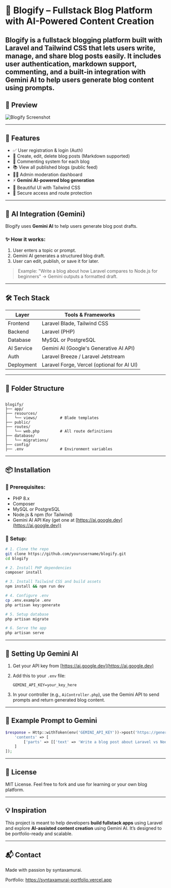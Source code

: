# 📝 Blogify – Fullstack Blog Platform with AI-Powered Content Creation

**Blogify** is a fullstack blogging platform built with **Laravel** and **Tailwind CSS** that lets users **write, manage, and share blog posts** easily. It includes **user authentication**, **markdown support**, **commenting**, and a built-in integration with **Gemini AI** to help users generate blog content using prompts.
---

## 📸 Preview

![Blogify Screenshot](./screenshot.png)

---

## 🚀 Features

- ✅ User registration & login (Auth)
- 📝 Create, edit, delete blog posts (Markdown supported)
- 💬 Commenting system for each blog
- 📚 View all published blogs (public feed)
- 👨‍💻 Admin moderation dashboard
- ⚡️ **Gemini AI-powered blog generation**
- 🎨 Beautiful UI with Tailwind CSS
- 🔐 Secure access and route protection

---

## 🧠 AI Integration (Gemini)

Blogify uses **Gemini AI** to help users generate blog post drafts.

### ✨ How it works:
1. User enters a topic or prompt.
2. Gemini AI generates a structured blog draft.
3. User can edit, publish, or save it for later.

> Example: "Write a blog about how Laravel compares to Node.js for beginners" → Gemini outputs a formatted draft.

---

## 🛠️ Tech Stack

| Layer       | Tools & Frameworks                              |
|------------|--------------------------------------------------|
| Frontend    | Laravel Blade, Tailwind CSS                     |
| Backend     | Laravel (PHP)                                   |
| Database    | MySQL or PostgreSQL                             |
| AI Service  | Gemini AI (Google's Generative AI API)          |
| Auth        | Laravel Breeze / Laravel Jetstream              |
| Deployment  | Laravel Forge, Vercel (optional for AI UI)      |

---

## 📁 Folder Structure

```

blogify/
├── app/
├── resources/
│   └── views/          # Blade templates
├── public/
├── routes/
│   └── web.php         # All route definitions
├── database/
│   └── migrations/
├── config/
├── .env                # Environment variables

````

---

## 📦 Installation

### 🔧 Prerequisites:
- PHP 8.x
- Composer
- MySQL or PostgreSQL
- Node.js & npm (for Tailwind)
- Gemini AI API Key (get one at [https://ai.google.dev](https://ai.google.dev))

### 🧪 Setup:

```bash
# 1. Clone the repo
git clone https://github.com/yourusername/blogify.git
cd blogify

# 2. Install PHP dependencies
composer install

# 3. Install Tailwind CSS and build assets
npm install && npm run dev

# 4. Configure .env
cp .env.example .env
php artisan key:generate

# 5. Setup database
php artisan migrate

# 6. Serve the app
php artisan serve
````

---

## 🤖 Setting Up Gemini AI

1. Get your API key from [https://ai.google.dev](https://ai.google.dev)
2. Add this to your `.env` file:

   ```
   GEMINI_API_KEY=your_key_here
   ```
3. In your controller (e.g., `AiController.php`), use the Gemini API to send prompts and return generated blog content.

---

## 🧠 Example Prompt to Gemini

```php
$response = Http::withToken(env('GEMINI_API_KEY'))->post('https://generativelanguage.googleapis.com/v1beta/models/gemini-pro:generateContent', [
    'contents' => [
        ['parts' => [['text' => 'Write a blog post about Laravel vs Node.js for beginners']]]
    ]
]);
```
---

## 📌 License

MIT License. Feel free to fork and use for learning or your own blog platform.

---

## 💡 Inspiration

This project is meant to help developers **build fullstack apps** using Laravel and explore **AI-assisted content creation** using Gemini AI. It’s designed to be portfolio-ready and scalable.

---

## 📬 Contact

Made with passion by syntaxamurai.

Portfolio: https://syntaxamurai-portfolio.vercel.app

```
